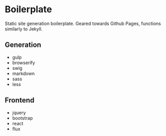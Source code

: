 Boilerplate
===========

Static site generation boilerplate. Geared towards Github Pages,
functions similarly to Jekyll.

Generation
----------

* gulp
* browserify
* swig
* markdown
* sass
* less

Frontend
--------

* jquery
* bootstrap
* react
* flux
